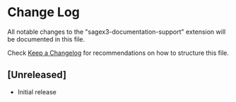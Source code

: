 # Change Log

All notable changes to the "sagex3-documentation-support" extension will be documented in this file.

Check [Keep a Changelog](http://keepachangelog.com/) for recommendations on how to structure this file.

## [Unreleased]

- Initial release
